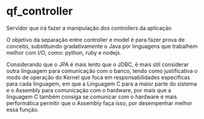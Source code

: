 # qf_controller
Servidor que irá fazer a manipulação dos controllers da aplicação

O objetivo da separação entre controller e model é para fazer prova de conceito, substituindo gradativamente o Java por linguagens que trabalhem melhor com I/O, como: python, ruby e nodejs.

Considerando que o JPA é mais lento que o JDBC, é mais útil considerar outra linguagem para comunicação com o banco, tendo como justificativa o modo de operação do Kernel que foca em responsabilidades especificas para cada linguagem, em que a Linguagem C para a maior parte do sistema e o Assembly para comunicação com o hardware, por mais que a linguagem C também consiga se comunicar com o hardware é mais performática permitir que o Assembly faça isso, por desempenhar melhor essa função. 

